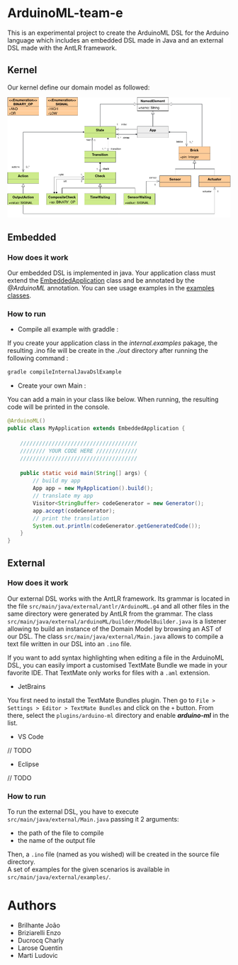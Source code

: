 # ArduinoML-team-e
This is an experimental project to create the ArduinoML DSL for the Arduino language which includes
an embedded DSL made in Java and an external DSL made with the AntLR framework.  

## Kernel
Our kernel define our domain model as followed:

![UML domain model](./uml/Domain-model.png?raw=true)

## Embedded
### How does it work

Our embedded DSL is implemented in java.
Your application class must extend the [EmbeddedApplication](./src/main/java/internal/builders/EmbeddedApplication.java) class and be annotated by the _@ArduinoML_ annotation.
You can see usage examples in the [examples classes](./src/main/java/internal/examples/).

### How to run

- Compile all example with graddle :

If you create your application class in the _internal.examples_ pakage, the resulting .ino file will be create in the _./out_ directory after running the following command :
```sh 
gradle compileInternalJavaDslExample 
```

- Create your own Main :

You can add a main in your class like below. When running, the resulting code will be printed in the console.
```java
@ArduinoML()
public class MyApplication extends EmbeddedApplication {

    /////////////////////////////////////
    //////// YOUR CODE HERE /////////////
    /////////////////////////////////////
    
    public static void main(String[] args) {
        // build my app
        App app = new MyApplication().build();
        // translate my app
        Visitor<StringBuffer> codeGenerator = new Generator();
        app.accept(codeGenerator);
        // print the translation
        System.out.println(codeGenerator.getGeneratedCode());
    }
} 
```
 
## External

### How does it work

Our external DSL works with the AntLR framework.
Its grammar is located in the file `src/main/java/external/antlr/ArduinoML.g4`
and all other files in the same directory were generated by AntLR from the grammar.
The class `src/main/java/external/arduinoML/builder/ModelBuilder.java` is a listener allowing to build an instance
of the Domain Model by browsing an AST of our DSL.
The class `src/main/java/external/Main.java` allows to compile a text file written in our DSL into an `.ino` file.  
  
If you want to add syntax highlighting when editing a file in the ArduinoML DSL,
you can easily import a customised TextMate Bundle we made in your favorite IDE.
That TextMate only works for files with a `.aml` extension.  

- JetBrains

You first need to install the TextMate Bundles plugin.
Then go to `File > Settings > Editor > TextMate Bundles` and click on the `+` button.
From there, select the `plugins/arduino-ml` directory and enable _**arduino-ml**_ in the list.

- VS Code

// TODO

- Eclipse

// TODO

### How to run

To run the external DSL, you have to execute `src/main/java/external/Main.java` passing it 2 arguments:

- the path of the file to compile
- the name of the output file

Then, a `.ino` file (named as you wished) will be created in the source file directory.  
A set of examples for the given scenarios is available in `src/main/java/external/examples/`.

# Authors
- Brilhante João
- Briziarelli Enzo
- Ducrocq Charly
- Larose Quentin
- Marti Ludovic

